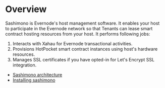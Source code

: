 # Overview

Sashimono is Evernode's host management software. It enables your host to participate in the Evernode network so that Tenants can lease smart contract hosting resources from your host. It performs following jobs:
1. Interacts with Xahau for Evernode transactional activities.
2. Provisions HotPocket smart contract instances using host's hardware resources.
3. Manages SSL certificates if you have opted-in for Let's Encrypt SSL integration.

- [Sashimono architecture](http://blog.geveo.com/Sashimono-Designing-a-multi-tenant-dApp-hosting-platform)
- [Installing sashimono](../../hosts/evernode-host.md#installation)